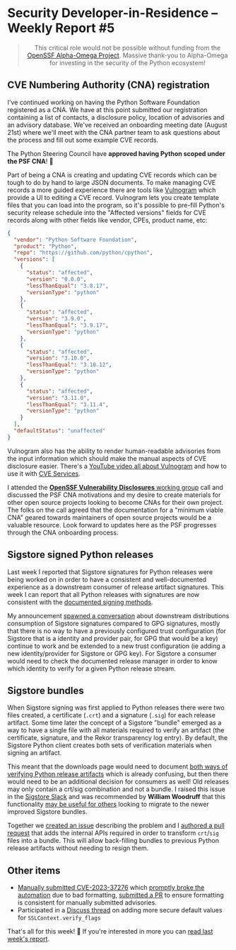 # Security Developer-in-Residence – Weekly Report #5

<blockquote>
  <center>This critical role would not be possible without funding from the <a href="https://alpha-omega.dev">OpenSSF Alpha-Omega Project</a>.
  Massive thank-you to Alpha-Omega for investing in the security of the Python ecosystem!</center>
</blockquote>

## CVE Numbering Authority (CNA) registration

I've continued working on having the Python Software Foundation registered as a CNA. We have at this
point submitted our registration containing a list of contacts, a disclosure policy, location of
advisories and an advisory database. We've received an onboarding meeting date (August 21st) where
we'll meet with the CNA partner team to ask questions about the process and fill out some example CVE records.

The Python Steering Council have **approved having Python scoped under the PSF CNA**! 🥳

Part of being a CNA is creating and updating CVE records which can be tough to do by hand to large JSON documents.
To make managing CVE records a more guided experience there are tools like [Vulnogram](https://github.com/Vulnogram/Vulnogram)
which provide a UI to editing a CVE record. Vulnogram lets you create template files that you can load into
the program, so it's possible to pre-fill Python's security release schedule into the "Affected versions"
fields for CVE records along with other fields like vendor, CPEs, product name, etc:

```json
{
  "vendor": "Python Software Foundation",
  "product": "Python",
  "repo": "https://github.com/python/cpython",
  "versions": [
    {
      "status": "affected",
      "version": "0.0.0",
      "lessThanEqual": "3.8.17",
      "versionType": "python"
    },
    {
      "status": "affected",
      "version": "3.9.0",
      "lessThanEqual": "3.9.17",
      "versionType": "python"
    },
    {
      "status": "affected",
      "version": "3.10.0",
      "lessThanEqual": "3.10.12",
      "versionType": "python"
    },
    {
      "status": "affected",
      "version": "3.11.0",
      "lessThanEqual": "3.11.4",
      "versionType": "python"
    }
  ],
  "defaultStatus": "unaffected"
}
```

Vulnogram also has the ability to render human-readable advisories from the input information which should make the manual
aspects of CVE disclosure easier. There's a [YouTube video all about Vulnogram](https://www.youtube.com/watch?v=o3V-fmQpC0o)
and how to use it with [CVE Services](https://www.cve.org/AllResources/CveServices).

I attended the [**OpenSSF Vulnerability Disclosures** working group](https://github.com/ossf/wg-vulnerability-disclosures)
call and discussed the PSF CNA motivations and my desire to create materials for other open source projects looking to become CNAs for their own project.
The folks on the call agreed that the documentation for a "minimum viable CNA" geared towards maintainers of open source projects would be
a valuable resource. Look forward to updates here as the PSF progresses through the CNA onboarding process.

## Sigstore signed Python releases

Last week I reported that Sigstore signatures for Python releases were being worked on in order to have a consistent
and well-documented experience as a downstream consumer of release artifact signatures. This week I can report that
all Python releases with signatures are now consistent with the [documented signing methods](https://www.python.org/download/sigstore).

My announcement [spawned a conversation](https://fosstodon.org/@sethmlarson/110781155153378648) about downstream distributions consumption of Sigstore signatures
compared to GPG signatures, mostly that there is no way to have a previously configured trust configuration (for Sigstore that is a identity and provider pair,
for GPG that would be a key) continue to work and be extended to a new trust configuration (ie adding a new identity/provider for Sigstore or GPG key).
For Sigstore a consumer would need to check the documented release manager in order to know which identity to verify for a given Python release stream.

## Sigstore bundles

When Sigstore signing was first applied to Python releases there were two files created, a certificate (`.crt`) and a signature (`.sig`)
for each release artifact. Some time later the concept of a Sigstore "bundle" emerged as a way to have a single file with all materials
required to verify an artifact (the certificate, signature, and the Rekor transparency log entry). By default, the Sigstore Python client
creates both sets of verification materials when signing an artifact.

This meant that the downloads page would need to document [both ways of verifying Python release artifacts](https://github.com/python/pythondotorg/issues/2285)
which is already confusing, but then there would need to be an additional decision for consumers as well! Old releases may only contain a crt/sig combination
and not a bundle. I raised this issue in the [Sigstore Slack](https://www.sigstore.dev/community) and was recommended by **William Woodruff** that this
functionality [may be useful for others](https://github.com/sigstore/sigstore-python/issues/718#issuecomment-1654048226) looking to migrate to the newer improved Sigstore bundles.

Together we [created an issue](https://github.com/sigstore/sigstore-python/issues/718) describing the problem and I [authored a pull request](https://github.com/sigstore/sigstore-python/pull/719) that adds the internal APIs
required in order to transform `crt`/`sig` files into a bundle. This will allow back-filling bundles to previous Python release artifacts without needing to resign them.

## Other items

* [Manually submitted CVE-2023-37276](https://github.com/pypa/advisory-database/pull/134) which [promptly broke the automation](https://github.com/pypa/advisory-database/pull/135) due to bad formatting, [submitted a PR](https://github.com/pypa/advisory-database/pull/137) to ensure formatting is consistent for manually submitted advisories.
* Participated in a [Discuss thread](https://discuss.python.org/t/ssl-changing-the-default-sslcontext-verify-flags/30230) on adding more secure default values for `SSLContext.verify_flags`

That's all for this week! 👋 If you're interested in more you can [read last week's report](http://sethmlarson.dev/security-developer-in-residence-weekly-report-4).
